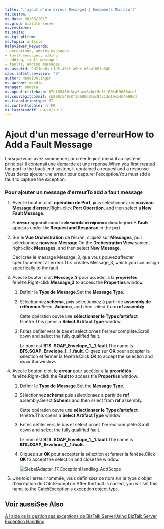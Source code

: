 ```yaml
---
title: "L’ajout d’une erreur Message1 | Documents Microsoft"
ms.custom: 
ms.date: 06/08/2017
ms.prod: biztalk-server
ms.reviewer: 
ms.suite: 
ms.tgt_pltfrm: 
ms.topic: article
helpviewer_keywords:
- exceptions, adding messages
- fault messages, adding
- adding, fault messages
- faults, adding messages
ms.assetid: 9d21de6b-c1a5-46e9-a9dc-d6aa7b5fe34b
caps.latest.revision: "6"
author: MandiOhlinger
ms.author: mandia
manager: anneta
ms.openlocfilehash: 87ef85460f6ca6aea046ef9efff60fd198664cd1
ms.sourcegitcommit: cb908c540d8f1a692d01dc8f313e16cb4b4e696d
ms.translationtype: MT
ms.contentlocale: fr-FR
ms.lasthandoff: 09/20/2017
---
```

# <a name="how-to-add-a-fault-message"></a><span data-ttu-id="4bf4d-102">Ajout d'un message d'erreur</span><span class="sxs-lookup"><span data-stu-id="4bf4d-102">How to Add a Fault Message</span></span>
<span data-ttu-id="4bf4d-103">Lorsque vous avez commencé par créer le port menant au système principal, il contenait une demande et une réponse.</span><span class="sxs-lookup"><span data-stu-id="4bf4d-103">When you first created the port to the back-end system, it contained a request and a response.</span></span> <span data-ttu-id="4bf4d-104">Vous devez ajouter une erreur pour capturer l'exception.</span><span class="sxs-lookup"><span data-stu-id="4bf4d-104">You must add a fault to capture the exception.</span></span>  
  
### <a name="to-add-a-fault-message"></a><span data-ttu-id="4bf4d-105">Pour ajouter un message d'erreur</span><span class="sxs-lookup"><span data-stu-id="4bf4d-105">To add a fault message</span></span>  
  
1.  <span data-ttu-id="4bf4d-106">Avec le bouton droit **opération de Port**, puis sélectionnez un **nouveau Message d’erreur**.</span><span class="sxs-lookup"><span data-stu-id="4bf4d-106">Right-click **Port Operation**, and then select a **New Fault Message**.</span></span>  
  
     <span data-ttu-id="4bf4d-107">A **erreur** apparaît sous le **demande et réponse** dans le port.</span><span class="sxs-lookup"><span data-stu-id="4bf4d-107">A **Fault** appears under the **Request and Response** in the port.</span></span>  
  
2.  <span data-ttu-id="4bf4d-108">Sur le **Vue Orchestration** de l’écran, cliquez sur **Messages**, puis sélectionnez **nouveau Message**.</span><span class="sxs-lookup"><span data-stu-id="4bf4d-108">On the **Orchestration View** screen, right-click **Messages**, and then select **New Message**.</span></span>  
  
     <span data-ttu-id="4bf4d-109">Ceci crée le message Message_3, que vous pouvez affecter spécifiquement à l'erreur.</span><span class="sxs-lookup"><span data-stu-id="4bf4d-109">This creates Message_3, which you can assign specifically to the fault.</span></span>  
  
3.  <span data-ttu-id="4bf4d-110">Avec le bouton droit **Message_3** pour accéder à la **propriétés** fenêtre.</span><span class="sxs-lookup"><span data-stu-id="4bf4d-110">Right-click **Message_3** to access the **Properties** window.</span></span>  
  
    1.  <span data-ttu-id="4bf4d-111">Définir le **Type de Message**.</span><span class="sxs-lookup"><span data-stu-id="4bf4d-111">Set the **Message Type**.</span></span>  
  
    2.  <span data-ttu-id="4bf4d-112">Sélectionnez **schéma**, puis sélectionnez à partir de **assembly de référence**.</span><span class="sxs-lookup"><span data-stu-id="4bf4d-112">Select **Schema**, and then select from **ref assembly**.</span></span>  
  
         <span data-ttu-id="4bf4d-113">Cette opération ouvre une **sélectionner le Type d’artefact** fenêtre.</span><span class="sxs-lookup"><span data-stu-id="4bf4d-113">This opens a **Select Artifact Type** window.</span></span>  
  
    3.  <span data-ttu-id="4bf4d-114">Faites défiler vers le bas et sélectionnez l'erreur complète.</span><span class="sxs-lookup"><span data-stu-id="4bf4d-114">Scroll down and select the fully qualified fault.</span></span>  
  
         <span data-ttu-id="4bf4d-115">Le nom est **BTS. SOAP_Envelope_1__1.fault**.</span><span class="sxs-lookup"><span data-stu-id="4bf4d-115">The name is **BTS.SOAP_Envelope_1__1.fault**.</span></span> <span data-ttu-id="4bf4d-116">Cliquez sur **OK** pour accepter la sélection et fermer la fenêtre.</span><span class="sxs-lookup"><span data-stu-id="4bf4d-116">Click **OK** to accept the selection and close the window.</span></span>  
  
4.  <span data-ttu-id="4bf4d-117">Avec le bouton droit le **erreur** pour accéder à la **propriétés** fenêtre.</span><span class="sxs-lookup"><span data-stu-id="4bf4d-117">Right-click the **Fault** to access the **Properties** window.</span></span>  
  
    1.  <span data-ttu-id="4bf4d-118">Définir le **Type de Message**.</span><span class="sxs-lookup"><span data-stu-id="4bf4d-118">Set the **Message Type**.</span></span>  
  
    2.  <span data-ttu-id="4bf4d-119">Sélectionnez **schéma** puis sélectionnez à partir de **ref** assembly.</span><span class="sxs-lookup"><span data-stu-id="4bf4d-119">Select **Schema** and then select from **ref** assembly.</span></span>  
  
         <span data-ttu-id="4bf4d-120">Cette opération ouvre une **sélectionner le Type d’artefact** fenêtre.</span><span class="sxs-lookup"><span data-stu-id="4bf4d-120">This opens a **Select Artifact Type** window.</span></span>  
  
    3.  <span data-ttu-id="4bf4d-121">Faites défiler vers le bas et sélectionnez l'erreur complète.</span><span class="sxs-lookup"><span data-stu-id="4bf4d-121">Scroll down and select the fully qualified fault.</span></span>  
  
         <span data-ttu-id="4bf4d-122">Le nom est **BTS. SOAP_Envelope_1__1.fault**.</span><span class="sxs-lookup"><span data-stu-id="4bf4d-122">The name is **BTS.SOAP_Envelope_1__1.fault**.</span></span>  
  
    4.  <span data-ttu-id="4bf4d-123">Cliquez sur **OK** pour accepter la sélection et fermer la fenêtre.</span><span class="sxs-lookup"><span data-stu-id="4bf4d-123">Click **OK** to accept the selection and close the window.</span></span>  
  
         ![](../core/media/siebeladapter-17-exceptionhandling-addscope.gif "SiebelAdapter_17_ExceptionHandling_AddScope")  
  
5.  <span data-ttu-id="4bf4d-124">Une fois l'erreur nommée, vous définissez ce nom sur le type d'objet d'exception de CatchException.</span><span class="sxs-lookup"><span data-stu-id="4bf4d-124">After the fault is named, you will set this name to the CatchException's exception object type.</span></span>  
  
## <a name="see-also"></a><span data-ttu-id="4bf4d-125">Voir aussi</span><span class="sxs-lookup"><span data-stu-id="4bf4d-125">See Also</span></span>  
 [<span data-ttu-id="4bf4d-126">À l’aide de la gestion des exceptions de BizTalk Server</span><span class="sxs-lookup"><span data-stu-id="4bf4d-126">Using BizTalk Server Exception Handling</span></span>](../core/using-biztalk-server-exception-handling2.md)